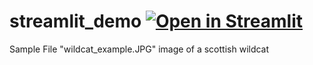 # streamlit_demo [![Open in Streamlit](https://static.streamlit.io/badges/streamlit_badge_black_white.svg)](https://appwildcatexample-wmocv35yf4gfsvwzrj5rlx.streamlit.app/)

Sample File "wildcat_example.JPG" image of a scottish wildcat
